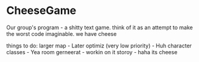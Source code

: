 
# CheeseGame
Our group's program - a shitty text game.
 think of it as an attempt to make the worst code imaginable.
 we have cheese

things to do:
larger map - Later
optimiz (very low priority) - Huh
character classes - Yea
room gerneerat - workin on it
storoy - haha its cheese

